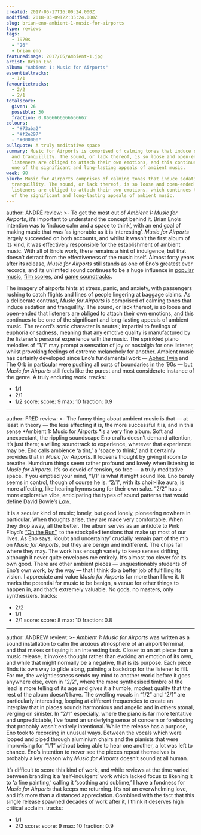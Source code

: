 ```yaml
---
created: 2017-05-17T16:00:24.000Z
modified: 2018-03-09T22:35:24.000Z
slug: brian-eno-ambient-1-music-for-airports
type: reviews
tags:
  - 1970s
  - "26"
  - brian eno
featuredimage: 2017/05/Ambient-1.jpg
artist: Brian Eno
album: "Ambient 1: Music for Airports"
essentialtracks:
  - 1/1
favouritetracks:
  - 2/2
  - 2/1
totalscore:
  given: 26
  possible: 30
  fraction: 0.8666666666666667
colours:
  - "#73aba2"
  - "#f2e297"
  - "#000000"
pullquote: A truly meditative space
summary: Music for Airports is comprised of calming tones that induce sedation
  and tranquillity. The sound, or lack thereof, is so loose and open-ended that
  listeners are obliged to attach their own emotions, and this continues to be
  one of the significant and long-lasting appeals of ambient music.
week: 98
blurb: Music for Airports comprises of calming tones that induce sedation and
  tranquillity. The sound, or lack thereof, is so loose and open-ended that
  listeners are obliged to attach their own emotions, which continues to be one
  of the significant and long-lasting appeals of ambient music.
---
```

author: ANDRÉ
review: >-
  To get the most out of *Ambient 1: Music for Airports*, it’s important to
  understand the concept behind it. Brian Eno’s intention was to ‘induce calm
  and a space to think’, with an end goal of making music that was ‘as ignorable
  as it is interesting’. *Music for Airports* largely succeeded on both
  accounts, and whilst it wasn’t the first album of its kind, it was effectively
  responsible for the establishment of ambient music. With all of Eno’s work,
  there remains a hint of indulgence, but that doesn’t detract from the
  effectiveness of the music itself. Almost forty years after its release,
  *Music for Airports* still stands as one of Eno’s greatest ever records, and
  its unlimited sound continues to be a huge influence in [popular
  music](<https://www.youtube.com/watch?v=D0JvrQ1MrU8&t=17s>), [film
  scores](<https://www.youtube.com/watch?v=gHxi-HSgNPc>), and [game
  soundtracks](<https://www.youtube.com/watch?v=laZusNy8QiY>).

  The imagery of airports hints at stress, panic, and anxiety, with passengers rushing to catch flights and lines of people lingering at baggage claims. As a deliberate contrast, *Music for Airports* is comprised of calming tones that induce sedation and tranquillity. The sound, or lack thereof, is so loose and open-ended that listeners are obliged to attach their own emotions, and this continues to be one of the significant and long-lasting appeals of ambient music. The record’s sonic character is neutral; impartial to feelings of euphoria or sadness, meaning that any emotive quality is manufactured by the listener’s personal experience with the music. The sprinkled piano melodies of “1/1” may prompt a sensation of joy or nostalgia for one listener, whilst provoking feelings of extreme melancholy for another. Ambient music has certainly developed since Eno’s fundamental work — [Aphex Twin](<https://audioxide.com/reviews/aphex-twin-richard-d-james-album/>) and The Orb in particular were pushing all sorts of boundaries in the ’90s — but *Music for Airports* still feels like the purest and most considerate instance of the genre. A truly enduring work.
tracks:
  - 1/1
  - ­2/1
  - ­1/2
score:
  score: 9
  max: 10
  fraction: 0.9
---
author: FRED
review: >-
  The funny thing about ambient music is that — at least in theory — the less
  affecting it is, the more successful it is, and in this sense *Ambient 1:
  Music for Airports *is a very fine album. Soft and unexpectant, the rippling
  soundscape Eno crafts doesn’t demand attention, it’s just there; a willing
  soundtrack to experience, whatever that experience may be. Eno calls ambience
  ‘a tint,’ a ‘space to think,’ and it certainly provides that in *Music for
  Airports*. It loosens thought by giving it room to breathe. Humdrum things
  seem rather profound and lovely when listening to *Music for Airports*. It’s
  so devoid of tension, so free — a truly meditative space. If you emptied your
  mind, “1/1” is what it might sound like. Eno barely seems in control, though
  of course he is. “2/1”, with its choir-like aura, is more affecting, like
  hearing hymns sung for their own sake. “2/2” has a more explorative vibe,
  anticipating the types of sound patterns that would define David Bowie’s
  [*Low*](<https://audioxide.com/reviews/david-bowie-low/>).

  It is a secular kind of music; lonely, but good lonely, pioneering nowhere in particular. When thoughts arise, they are made very comfortable. When they drop away, all the better. The album serves as an antidote to Pink Floyd’s [“On the Run”](<https://www.youtube.com/watch?v=VouHPeO4Gls>), to the stockpiled tensions that make up most of our lives. As Eno says, ‘doubt and uncertainty’ crucially remain part of the mix on *Music for Airports*, but they are benign and indifferent. The chips fall where they may. The work has enough variety to keep senses drifting, although it never quite envelopes me entirely. It’s almost too clever for its own good. There are other ambient pieces — unquestionably students of Eno’s own work, by the way — that I think do a better job of fulfilling its vision. I appreciate and value *Music for Airports* far more than I love it. It marks the potential for music to be benign, a venue for other things to happen in, and that’s extremely valuable. No gods, no masters, only synthesizers.
tracks:
  - 2/2
  - ­1/1
  - ­2/1
score:
  score: 8
  max: 10
  fraction: 0.8
---
author: ANDREW
review: >-
  *Ambient 1: Music for Airports* was written as a sound installation to calm
  the anxious atmosphere of an airport terminal, and that makes critiquing it an
  interesting task. Closer to an art piece than a music release, it invokes
  thought rather than evoking an emotion of its own, and while that might
  normally be a negative, that is its purpose. Each piece finds its own way to
  glide along, painting a backdrop for the listener to fill. For me, the
  weightlessness sends my mind to another world before it goes anywhere else,
  even in “2/2”, where the more synthesised timbre of the lead is more telling
  of its age and gives it a humble, modest quality that the rest of the album
  doesn’t have. The swelling vocals in “1/2” and “2/1” are particularly
  interesting, looping at different frequencies to create an interplay that in
  places sounds harmonious and angelic and in others atonal, verging on
  sinister. In “2/1” especially, where the piano is far more tentative and
  unpredictable, I’ve found an underlying sense of concern or foreboding that
  probably wasn’t entirely intentional. While the release has a purpose, Eno
  took to recording in unusual ways. Between the vocals which were looped and
  piped through aluminium chairs and the pianists that were improvising for
  “1/1” without being able to hear one another, a lot was left to chance. Eno’s
  intention to never see the pieces repeat themselves is probably a key reason
  why *Music for Airports* doesn’t sound at all human.

  It’s difficult to score this kind of work, and while reviews at the time varied between branding it a ‘self-indulgent’ work which lacked focus to likening it to ‘a fine painting,’ calling it ‘soothing and sublime,’ I have a fondness for *Music for Airports* that keeps me returning. It’s not an overwhelming love, and it’s more than a distanced appreciation. Combined with the fact that this single release spawned decades of work after it, I think it deserves high critical acclaim.
tracks:
  - 1/1
  - ­2/2
score:
  score: 9
  max: 10
  fraction: 0.9
